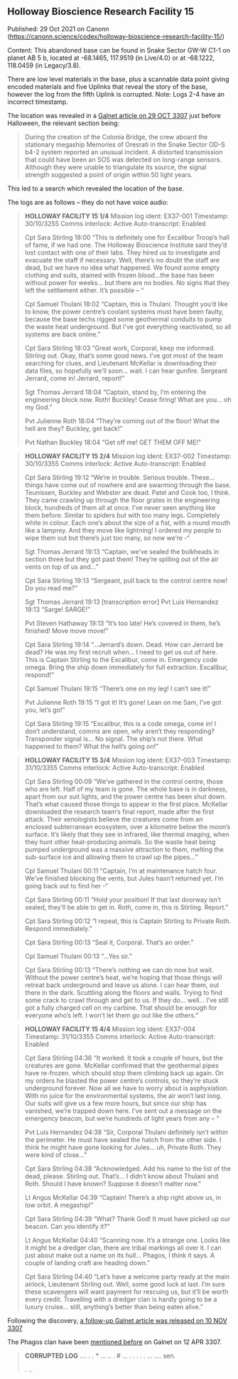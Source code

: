 ## Holloway Bioscience Research Facility 15

Published: 29 Oct 2021 on Canonn (https://canonn.science/codex/holloway-bioscience-research-facility-15/)

Content: This abandoned base can be found in Snake Sector GW-W C1-1 on planet AB 5 b, located at -68.1465, 117.9519 (in Live/4.0) or at -68.1222, 118.0459 (in Legacy/3.8).

There are low level materials in the base, plus a scannable data point giving encoded materials and five Uplinks that reveal the story of the base, however the log from the fifth Uplink is corrupted. Note: Logs 2-4 have an incorrect timestamp.

The location was revealed in a [Galnet article on 29 OCT 3307](https://community.elitedangerous.com/galnet/uid/617be35715545423a71b62de) just before Halloween, the relevant section being:

> 
> During the creation of the Colonia Bridge, the crew aboard the stationary megaship Memories of Oresrati in the Snake Sector OD-S b4-2 system reported an unusual incident. A distorted transmission that could have been an SOS was detected on long-range sensors. Although they were unable to triangulate its source, the signal strength suggested a point of origin within 50 light years.

This led to a search which revealed the location of the base.

The logs are as follows – they do not have voice audio:

> 
> **HOLLOWAY FACILITY 15 1/4**
> Mission log ident: EX37-001
> Timestamp: 30/10/3255
> Comms interlock: Active
> Auto-transcript: Enabled
> 
> Cpt Sara Stirling 18:00
> “This is definitely one for Excalibur Troop’s hall of fame, if we had one. The Holloway Bioscience Institute said they’d lost contact with one of their labs. They hired us to investigate and evacuate the staff if necessary. Well, there’s no doubt the staff are dead, but we have no idea what happened. We found some empty clothing and suits, stained with frozen blood…the base has been without power for weeks… but there are no bodies. No signs that they left the settlement either. It’s possible – “
> 
> Cpl Samuel Thulani 18:02
> “Captain, this is Thulani. Thought you’d like to know, the power centre’s coolant systems must have been faulty, because the base techs rigged some geothermal conduits to pump the waste heat underground. But I’ve got everything reactivated, so all systems are back online.”
> 
> Cpt Sara Stirling 18:03
> “Great work, Corporal, keep me informed. Stirling out. Okay, that’s some good news. I’ve got most of the team searching for clues, and Lieutenant McKellar is downloading their data files, so hopefully we’ll soon… wait. I can hear gunfire. Sergeant Jerrard, come in! Jerrard, report!”
> 
> Sgt Thomas Jerrard 18:04
> “Captain, stand by, I’m entering the engineering block now. Roth! Buckley! Cease firing! What are you… oh my God.”
> 
> Pvt Julienne Roth 18:04
> “They’re coming out of the floor! What the hell are they? Buckley, get back!”
> 
> Pvt Nathan Buckley 18:04
> “Get off me! GET THEM OFF ME!”

> 
> **HOLLOWAY FACILITY 15 2/4**
> Mission log ident: EX37-002
> Timestamp: 30/10/3355
> Comms interlock: Active
> Auto-transcript: Enabled
> 
> Cpt Sara Stirling 19:12
> “We’re in trouble. Serious trouble. These… things have come out of nowhere and are swarming through the base. Teunissen, Buckley and Webster are dead. Patel and Cook too, I think. They came crawling up through the floor grates in the engineering block, hundreds of them all at once. I’ve never seen anything like them before. Similar to spiders but with too many legs. Completely white in colour. Each one’s about the size of a fist, with a round mouth like a lamprey. And they move like lightning! I ordered my people to wipe them out but there’s just too many, so now we’re -“
> 
> Sgt Thomas Jerrard 19:13
> “Captain, we’ve sealed the bulkheads in section three but they got past them! They’re spilling out of the air vents on top of us and…”
> 
> Cpt Sara Stirling 19:13
> “Sergeant, pull back to the control centre now! Do you read me?”
> 
> Sgt Thomas Jerrard 19:13
> [transcription error]
> Pvt Luis Hernandez 19:13
> “Sarge! SARGE!”
> 
> Pvt Steven Hathaway 19:13
> “It’s too late! He’s covered in them, he’s finished! Move move move!”
> 
> Cpt Sara Stirling 19:14
> “…Jerrard’s down. Dead. How can Jerrard be dead? He was my first recruit when… I need to get us out of here. This is Captain Stirling to the Excalibur, come in. Emergency code omega. Bring the ship down immediately for full extraction. Excalibur, respond!“
> 
> Cpl Samuel Thulani 19:15
> “There’s one on my leg! I can’t see it!”
> 
> Pvt Julienne Roth 19:15
> “I got it! It’s gone! Lean on me Sam, I’ve got you, let’s go!”
> 
> Cpt Sara Stirling 19:15
> “Excalibur, this is a code omega, come in! I don’t understand, comms are open, why aren’t they responding? Transponder signal is… No signal. The ship’s not there. What happened to them? What the hell’s going on!”

> 
> **HOLLOWAY FACILITY 15 3/4**
> Mission log ident: EX37-003
> Timestamp: 31/10/3355
> Comms interlock: Active
> Auto-transcript: Enabled
> 
> Cpt Sara Stirling 00:09
> “We’ve gathered in the control centre, those who are left. Half of my team is gone. The whole base is in darkness, apart from our suit lights, and the power centre  has been shut down. That’s what caused those things to appear in the first place. McKellar downloaded the research team’s final report, made after the first attack. Their xenologists believe the creatures come from an enclosed subterranean ecosystem, over a kilometre below the moon’s surface. It’s likely that they see in infrared, like thermal imaging, when they hunt other heat-producing animals. So the waste heat being pumped underground was a massive attraction to them, melting the sub-surface ice and allowing them to crawl up the pipes…”
> 
> Cpl Samuel Thulani 00:11
> “Captain, I’m at maintenance hatch four. We’ve finished blocking the vents, but Jules hasn’t returned yet. I’m going back out to find her -“
> 
> Cpt Sara Stirling 00:11
> “Hold your position! If that last doorway isn’t sealed, they’ll be able to get in. Roth, come in, this is Stirling. Report.”
> 
> Cpt Sara Stirling 00:12
> “I repeat, this is Captain Stirling to Private Roth. Respond immediately.”
> 
> Cpt Sara Stirling 00:13
> “Seal it, Corporal. That’s an order.”
> 
> Cpl Samuel Thulani 00:13
> “…Yes sir.”
> 
> Cpt Sara Stirling 00:13
> “There’s nothing we can do now but wait. Without the power centre’s heat, we’re hoping that those things will retreat back underground and leave us alone. I can hear them, out there in the dark. Scuttling along the floors and walls. Trying to find some crack to crawl through and get to us. If they do… well… I’ve still got a fully charged cell on my carbine. That should be enough for everyone who’s left. I won’t let them go out like the others.”

> 
> **HOLLOWAY FACILITY 15 4/4**
> Mission log ident: EX37-004
> Timestamp: 31/10/3355
> Comms interlock: Active
> Auto-transcript: Enabled
> 
> Cpt Sara Stirling 04:36
> “It worked. It took a couple of hours, but the creatures are gone. McKellar confirmed that the geothermal pipes have re-frozen. which should stop them climbing back up again. On my orders he blasted the power centre’s controls, so they’re stuck underground forever. Now all we have to worry about is asphyxiation. With no juice for the environmental systems, the air won’t last long. Our suits will give us a few more hours, but since our ship has vanished, we’re trapped down here. I’ve sent out a message on the emergency beacon, but we’re hundreds of light years from any – “
> 
> Pvt Luis Hernandez 04:38
> “Sir, Corporal Thulani definitely isn’t within the perimeter. He must have sealed the hatch from the other side. I think he might have gone looking for Jules… uh, Private Roth. They were kind of close…”
> 
> Cpt Sara Stirling 04:38
> “Acknowledged. Add his name to the list of the dead, please. Stirling out. That’s… I didn’t know about Thulani and Roth. Should I have known? Suppose it doesn’t matter now.”
> 
> Lt Angus McKellar 04:39
> “Captain! There’s a ship right above us, in low orbit. A megaship!”
> 
> Cpt Sara Stirling 04:39
> “What? Thank God! It must have picked up our beacon. Can you identify it?”
> 
> Lt Angus McKellar 04:40
> “Scanning now. It’s a strange one. Looks like it might be a dredger clan, there are tribal markings all over it. I can just about make out a name on its hull… Phagos, I think it says. A couple of landing craft are heading down.”
> 
> Cpt Sara Stirling 04:40
> “Let’s have a welcome party ready at the main airlock, Lieutenant Stirling out. Well, some good luck at last. I’m sure these scavengers will want payment for rescuing us, but it’ll be worth every credit. Travelling with a dredger clan is hardly going to be a luxury cruise… still, anything’s better than being eaten alive.”

Following the discovery, [a follow-up Galnet article was released on 10 NOV 3307](https://community.elitedangerous.com/galnet/uid/61840b10021ec03b354bbc22)

The Phagos clan have been [mentioned before](https://community.elitedangerous.com/galnet/uid/60743539b44e52188377456e "https://community.elitedangerous.com/galnet/uid/60743539b44e52188377456e") on Galnet on 12 APR 3307. 

> 
> **CORRUPTED LOG**
> …. . . \* … .. . # …
> . . . . . … …. sen.
> 
> . ..